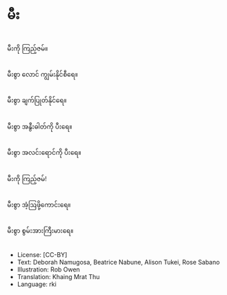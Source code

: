 # မီး

##
မီးကို ကြည့်ဇမ်။

##
မီးစွာ လောင် ကျွမ်းနိုင်စီရေ။

##
မီးစွာ ချက်ပြုတ်နိုင်ရေ။

##
မီးစွာ အနွီးဓါတ်ကို ပီးရေ။

##
မီးစွာ အလင်းရောင်ကို ပီးရေ။

##
မီးကို ကြည့်ဇမ်!

##
မီးစွာ အံ့ဩဖို့ကောင်းရေ။

##
မီးစွာ စွမ်းအားကြီးမားရေ။

##
* License: [CC-BY]
* Text: Deborah Namugosa, Beatrice Nabune, Alison Tukei, Rose Sabano
* Illustration: Rob Owen
* Translation: Khaing Mrat Thu
* Language: rki
